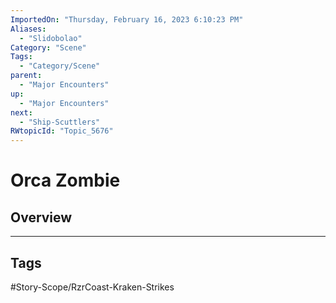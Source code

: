 ```yaml
---
ImportedOn: "Thursday, February 16, 2023 6:10:23 PM"
Aliases:
  - "Slidobolao"
Category: "Scene"
Tags:
  - "Category/Scene"
parent:
  - "Major Encounters"
up:
  - "Major Encounters"
next:
  - "Ship-Scuttlers"
RWtopicId: "Topic_5676"
---
```

# Orca Zombie
## Overview

---
## Tags
#Story-Scope/RzrCoast-Kraken-Strikes

